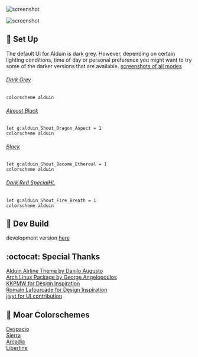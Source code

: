 ![screenshot](https://user-images.githubusercontent.com/11221489/33690602-18152758-da99-11e7-83c0-ce929de2d6cc.png)

![screenshot](https://user-images.githubusercontent.com/11221489/33690723-c0543904-da99-11e7-8209-2b24ccb0d063.png)

:space_invader: Set Up
------
The default UI for Alduin is dark grey. However, depending on certain lighting conditions, time of day or personal preference you might want to try some of the darker versions that are available. [screenshots of all modes](https://github.com/AlessandroYorba/Alduin/issues/5)

###### [Dark Grey](https://user-images.githubusercontent.com/11221489/33690602-18152758-da99-11e7-83c0-ce929de2d6cc.png)
```
colorscheme alduin
```

###### [Almost Black](https://user-images.githubusercontent.com/11221489/33690628-3b1c9092-da99-11e7-8736-63dbd156e520.png)
```
let g:alduin_Shout_Dragon_Aspect = 1
colorscheme alduin 
```

###### [Black](https://user-images.githubusercontent.com/11221489/33690690-9c6fcf9e-da99-11e7-910a-b8e98c1d682d.png)
```
let g:alduin_Shout_Become_Ethereal = 1
colorscheme alduin 
```

###### [Dark Red SpecialHL](https://user-images.githubusercontent.com/11221489/33690723-c0543904-da99-11e7-8209-2b24ccb0d063.png)
```
let g:alduin_Shout_Fire_Breath = 1
colorscheme alduin
```

:crescent_moon: Dev Build
----------------------------
development version [here](https://github.com/AlessandroYorba/Alduin/tree/nightly)

:octocat: Special Thanks
-----------------
[Alduin Airline Theme by Danilo Augusto](https://github.com/danilo-augusto)<br>
[Arch Linux Package by George Angelopoulos](https://github.com/lathan)<br>
[KKPMW for Design Inspiration](https://github.com/KKPMW/moonshine-vim)<br>
[Romain Lafourcade for Design Inspiration](https://github.com/romainl/Apprentice)<br>
[jiyyt for UI contribution](https://github.com/jiyyt)

:octopus: Moar Colorschemes
-------
[Despacio](https://github.com/AlessandroYorba/Despacio)<br>
[Sierra](https://github.com/AlessandroYorba/Sierra)<br>
[Arcadia](https://github.com/AlessandroYorba/Arcadia)<br>
[Libertine](https://github.com/AlessandroYorba/Libertine)<br>
